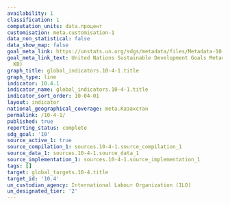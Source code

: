 ```yaml
---
availability: 1
classification: 1
computation_units: data.процент
customisation: meta.customisation-1
data_non_statistical: false
data_show_map: false
goal_meta_link: https://unstats.un.org/sdgs/metadata/files/Metadata-10-04-01.pdf
goal_meta_link_text: United Nations Sustainable Development Goals Metadata (PDF 190
  KB)
graph_title: global_indicators.10-4-1.title
graph_type: line
indicator: 10.4.1
indicator_name: global_indicators.10-4-1.title
indicator_sort_order: 10-04-01
layout: indicator
national_geographical_coverage: meta.Казахстан
permalink: /10-4-1/
published: true
reporting_status: complete
sdg_goal: '10'
source_active_1: true
source_compilation_1: sources.10-4-1.source_compilation_1
source_data_1: sources.10-4-1.source_data_1
source_implementation_1: sources.10-4-1.source_implementation_1
tags: []
target: global_targets.10-4.title
target_id: '10.4'
un_custodian_agency: International Labour Organization (ILO)
un_designated_tier: '2'
---
```

